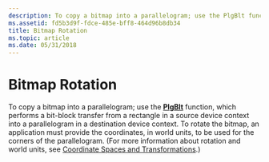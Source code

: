 ```yaml
---
description: To copy a bitmap into a parallelogram; use the PlgBlt function, which performs a bit-block transfer from a rectangle in a source device context into a parallelogram in a destination device context.
ms.assetid: fd5b3d9f-fdce-485e-bff8-464d96b8db34
title: Bitmap Rotation
ms.topic: article
ms.date: 05/31/2018
---
```


# Bitmap Rotation

To copy a bitmap into a parallelogram; use the [**PlgBlt**](/windows/desktop/api/Wingdi/nf-wingdi-plgblt) function, which performs a bit-block transfer from a rectangle in a source device context into a parallelogram in a destination device context. To rotate the bitmap, an application must provide the coordinates, in world units, to be used for the corners of the parallelogram. (For more information about rotation and world units, see [Coordinate Spaces and Transformations](coordinate-spaces-and-transformations.md).)

 

 



